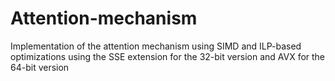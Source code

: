 # Attention-mechanism
Implementation of the attention mechanism using SIMD and ILP-based optimizations using the SSE extension for the 32-bit version and AVX for the 64-bit version  
